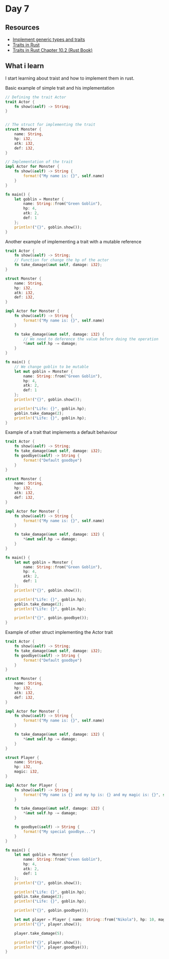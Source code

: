 # Day 7

## Resources

- [Implement generic types and traits](https://docs.microsoft.com/en-us/learn/modules/rust-generic-types-traits/)
- [Traits in Rust](https://youtu.be/T0Xfltu4h3A)
- [Traits in Rust Chapter 10.2 (Rust Book)](https://doc.rust-lang.org/book/ch10-02-traits.html)

## What i learn

I start learning about traist and how to implement them in rust.

Basic example of simple trait and his implementation
```rs
// Defining the trait Actor
trait Actor {
    fn show(&self) -> String;
}


// The struct for implementing the trait
struct Monster {
    name: String,
    hp: i32,
    atk: i32,
    def: i32,
}

// Implementation of the trait
impl Actor for Monster {
    fn show(&self) -> String {
        format!("My name is: {}", self.name)
    }
}

fn main() {
    let goblin = Monster {
        name: String::from("Green Goblin"),
        hp: 4,
        atk: 2,
        def: 1
    };
    println!("{}", goblin.show());
}
```

Another example of implementing a trait with a mutable reference
```rs
trait Actor {
    fn show(&self) -> String;
    // Function for change the hp of the actor
    fn take_damage(&mut self, damage: i32);
}

struct Monster {
    name: String,
    hp: i32,
    atk: i32,
    def: i32,
}

impl Actor for Monster {
    fn show(&self) -> String {
        format!("My name is: {}", self.name)
    }

    fn take_damage(&mut self, damage: i32) {
        // We need to deference the value before doing the operation
        *&mut self.hp -= damage;
    }
}

fn main() {
	// We change goblin to be mutable
    let mut goblin = Monster {
        name: String::from("Green Goblin"),
        hp: 4,
        atk: 2,
        def: 1
    };
    println!("{}", goblin.show());

    println!("Life: {}", goblin.hp);
    goblin.take_damage(2);
    println!("Life: {}", goblin.hp);
}
```

Example of a trait that implements a default behaviour
```rs
trait Actor {
    fn show(&self) -> String;
    fn take_damage(&mut self, damage: i32);
    fn goodbye(&self) -> String {
        format!("Default goodbye")
    }
}

struct Monster {
    name: String,
    hp: i32,
    atk: i32,
    def: i32,
}

impl Actor for Monster {
    fn show(&self) -> String {
        format!("My name is: {}", self.name)
    }

    fn take_damage(&mut self, damage: i32) {
        *&mut self.hp -= damage;
    }
}

fn main() {
    let mut goblin = Monster {
        name: String::from("Green Goblin"),
        hp: 4,
        atk: 2,
        def: 1
    };
    println!("{}", goblin.show());

    println!("Life: {}", goblin.hp);
    goblin.take_damage(2);
    println!("Life: {}", goblin.hp);

    println!("{}", goblin.goodbye());
}
```

Example of other struct implementing the Actor trait
```rs
trait Actor {
    fn show(&self) -> String;
    fn take_damage(&mut self, damage: i32);
    fn goodbye(&self) -> String {
        format!("Default goodbye")
    }
}

struct Monster {
    name: String,
    hp: i32,
    atk: i32,
    def: i32,
}

impl Actor for Monster {
    fn show(&self) -> String {
        format!("My name is: {}", self.name)
    }

    fn take_damage(&mut self, damage: i32) {
        *&mut self.hp -= damage;
    }
}

struct Player {
    name: String,
    hp: i32,
    magic: i32,
}

impl Actor for Player {
    fn show(&self) -> String {
        format!("My name is {} and my hp is: {} and my magic is: {}", self.name, self.hp, self.magic)
    }

    fn take_damage(&mut self, damage: i32) {
        *&mut self.hp -= damage;
    }

    fn goodbye(&self) -> String {
        format!("My special goodbye...")
    }
}

fn main() {
    let mut goblin = Monster {
        name: String::from("Green Goblin"),
        hp: 4,
        atk: 2,
        def: 1
    };
    println!("{}", goblin.show());

    println!("Life: {}", goblin.hp);
    goblin.take_damage(2);
    println!("Life: {}", goblin.hp);

    println!("{}", goblin.goodbye());

    let mut player = Player { name: String::from("Nikola"), hp: 10, magic: 20 };
    println!("{}", player.show());

    player.take_damage(5);

    println!("{}", player.show());
    println!("{}", player.goodbye());
}
```
